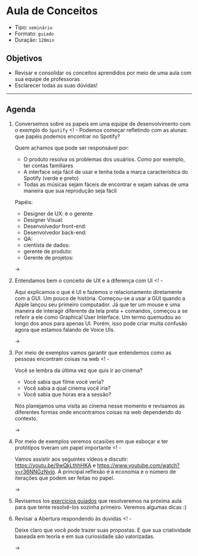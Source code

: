 # Aula de Conceitos

* Tipo: `seminário`
* Formato: `guiado`
* Duração: `120min`

## Objetivos

* Revisar e consolidar os conceitos aprendidos por meio de uma aula com sua equipe de professoras
* Esclarecer todas as suas dúvidas!

***

## Agenda

1. Conversemos sobre os papeis em uma equipe de desenvolvimento com o exemplo do `Spotify`
<! -
    Podemos começar refletindo com as alunas: que papéis podemos encontrar no Spotify?

    Quem achamos que pode ser responsável por:

    - O produto resolva os problemas dos usuários. Como por exemplo, ter contas familiares
    - A interface seja fácil de usar e tenha toda a marca característica do Spotify (verde e preto)
    - Todas as músicas sejam fáceis de encontrar e sejam salvas de uma maneira que sua reprodução seja fácil

    Papéis:

    - Designer de UX: é o gerente
    - Designer Visual:
    - Desenvolvedor front-end:
    - Desenvolvedor back-end:
    - QA:
    - cientista de dados:
    - gerente de produto:
    - Gerente de projetos:

    ->
2. Entendamos bem o conceito de UX e a diferença com UI
<! -

    Aqui explicamos o que é UI e fazemos o relacionamento diretamente com a GUI. Um pouco de história. Começou-se a usar a GUI quando a Apple lançou seu primeiro computador.
    Já que  ter um mouse e uma maneira de interagir diferente da tela preta + comandos, começou a se referir a ele como Graphical User Interface.
    Um termo quemudou ao longo dos anos para apenas UI. Porém, isso pode criar muita confusão agora que estamos falando de Voice UIs.

     ->
3. Por meio de exemplos vamos garantir que entendemos como as pessoas encontram coisas na web
<! -

    Você se lembra da última vez que quis ir ao cinema?

    * Você sabia que filme você veria?
    * Você sabia a qual cinema você iria?
    * Você sabia que horas era a sessão?

    Nós planejamos uma visita ao cinema nesse momento e revisamos as diferentes formas onde encontramos coisas na web dependendo do contexto.

    ->
4. Por meio de exemplos veremos ocasiões em que esboçar e ter protótipos tiveram um papel importante
<! -

    Vamos assistir aos seguintes vídeos e discutir: https://youtu.be/9wQkLthhHKA e https://www.youtube.com/watch?v=r36NNGzNvjo. A principal reflexão é a economia e o número de iterações que podem ser feitas no papel.

    ->
5. Revisemos los [exercícios guiados](https://github.com/cemsbr/curricula-js/blob/pt/03-interactive-site/02-ux-design/07-seminar/07-ejercicios-guiados.md) que resolveremos na próxima aula para que tente resolvê-los sozinha primeiro. Veremos algumas dicas :\)
6. Revisar a Abertura respondendo às duvidas
<! -

    Deixe claro que você pode trazer suas propostas. E que sua criatividade baseada em teoria e em sua curiosidade são valorizadas.

    ->
